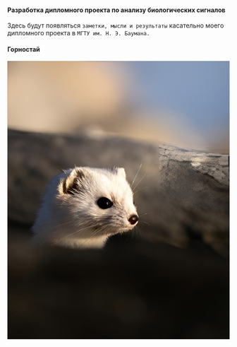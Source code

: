 #### Разработка дипломного проекта по анализу биологических сигналов

Здесь будут появляться ```заметки, мысли и результаты``` касательно моего дипломного проекта в ```МГТУ им. Н. Э. Баумана.```

#### Горностай

![ermine](pictures/ermine/ermine.jpeg)